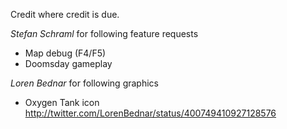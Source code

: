 Credit where credit is due.

*Stefan Schraml* for following feature requests
* Map debug (F4/F5)
* Doomsday gameplay

*Loren Bednar* for following graphics
* Oxygen Tank icon http://twitter.com/LorenBednar/status/400749410927128576 

